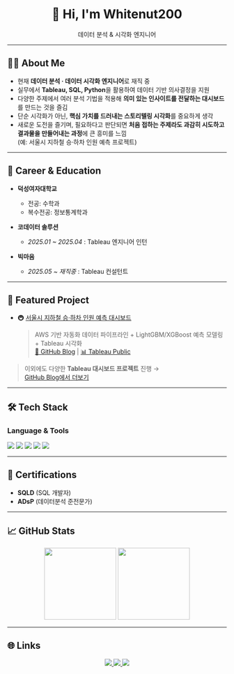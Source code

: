 <div align="center">

# 👋 Hi, I'm **Whitenut200**  
데이터 분석 & 시각화 엔지니어  

</div>

---

## 🧑‍💻 About Me
- 현재 **데이터 분석 · 데이터 시각화 엔지니어**로 재직 중  
- 실무에서 **Tableau, SQL, Python**을 활용하여 데이터 기반 의사결정을 지원  
- 다양한 주제에서 여러 분석 기법을 적용해 **의미 있는 인사이트를 전달하는 대시보드**를 만드는 것을 즐김  
- 단순 시각화가 아닌, **핵심 가치를 드러내는 스토리텔링 시각화**를 중요하게 생각  
- 새로운 도전을 즐기며, 필요하다고 판단되면 **처음 접하는 주제라도 과감히 시도하고 결과물을 만들어내는 과정**에 큰 흥미를 느낌  
  (예: 서울시 지하철 승·하차 인원 예측 프로젝트)

---

## 💼 Career & Education
- **덕성여자대학교**  
  - 전공: 수학과  
  - 복수전공: 정보통계학과  

- **코데이터 솔루션**  
  - *2025.01 ~ 2025.04* : Tableau 엔지니어 인턴  

- **빅마음**  
  - *2025.05 ~ 재직중* : Tableau 컨설턴트  

---

## 📂 Featured Project
- 🚇 [서울시 지하철 승·하차 인원 예측 대시보드](https://github.com/whitenut200/subway-dashboard)  
  > AWS 기반 자동화 데이터 파이프라인 + LightGBM/XGBoost 예측 모델링 + Tableau 시각화  
  > [🔗 GitHub Blog](https://whitenut200.github.io/prodject/subway/%EC%A7%80%ED%95%98%EC%B2%A0-%EC%8A%B9%ED%95%98%EC%B0%A8%EC%88%98-%EB%8C%80%EC%8B%9C%EB%B3%B4%EB%93%9C%EC%84%A4%EA%B3%84/) | [📊 Tableau Public](https://public.tableau.com/views/_17548941338250/sheet0)

> 이외에도 다양한 **Tableau 대시보드 프로젝트** 진행 →  
> [GitHub Blog에서 더보기](https://whitenut200.github.io/)  

---

## 🛠️ Tech Stack
### Language & Tools
<p>
  <img src="https://img.shields.io/badge/Python-3776AB?logo=python&logoColor=white" />
  <img src="https://img.shields.io/badge/SQL-4479A1?logo=postgresql&logoColor=white" />
  <img src="https://img.shields.io/badge/Tableau-E97627?logo=tableau&logoColor=white" />
  <img src="https://img.shields.io/badge/AWS-FF9900?logo=amazonaws&logoColor=white" />
  <img src="https://img.shields.io/badge/Notion-000000?logo=notion&logoColor=white" />
</p>

---

## 📜 Certifications
- **SQLD** (SQL 개발자)  
- **ADsP** (데이터분석 준전문가)  

---

## 📈 GitHub Stats
<p align="center">
  <img src="https://github-readme-stats.vercel.app/api?username=whitenut200&show_icons=true&theme=tokyonight" height="165" />
  <img src="https://github-readme-stats.vercel.app/api/top-langs/?username=whitenut200&layout=compact&theme=tokyonight" height="165" />
</p>

---

## 🌐 Links
<p align="center">
  <a href="https://whitenut200.github.io/">
    <img src="https://img.shields.io/badge/GitHub_Blog-181717?logo=github&logoColor=white" />
  </a>
  <a href="https://public.tableau.com/app/profile/whitenut200">
    <img src="https://img.shields.io/badge/Tableau-Public-blue?logo=tableau&logoColor=white" />
  </a>
  <a href="mailto:your.email@example.com">
    <img src="https://img.shields.io/badge/Email-Contact-red?logo=gmail&logoColor=white" />
  </a>
</p>
